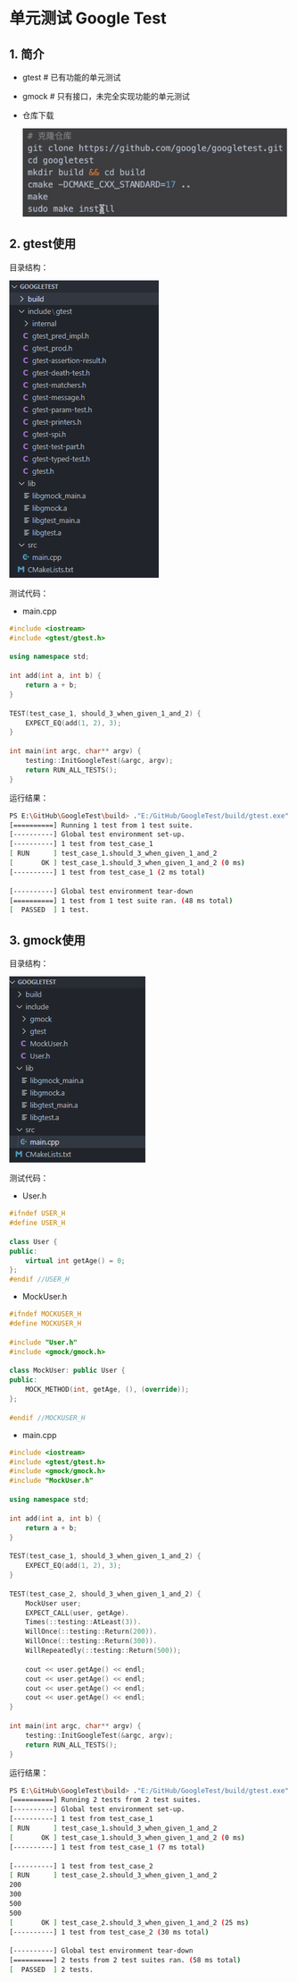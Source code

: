 # 单元测试 Google Test

## 1. 简介

- gtest			# 已有功能的单元测试

- gmock         # 只有接口，未完全实现功能的单元测试

- 仓库下载

  ![image-20230809162934428](image/image-20230809162934428.png)

## 2. gtest使用

目录结构：

![image-20230809165310680](image/image-20230809165310680.png)

测试代码：

- main.cpp

```cpp
#include <iostream>
#include <gtest/gtest.h>

using namespace std;

int add(int a, int b) {
    return a + b;
}

TEST(test_case_1, should_3_when_given_1_and_2) {
    EXPECT_EQ(add(1, 2), 3);
}

int main(int argc, char** argv) {
    testing::InitGoogleTest(&argc, argv);
    return RUN_ALL_TESTS();
}	
```

运行结果：

```bash
PS E:\GitHub\GoogleTest\build> ."E:/GitHub/GoogleTest/build/gtest.exe"
[==========] Running 1 test from 1 test suite.
[----------] Global test environment set-up.
[----------] 1 test from test_case_1
[ RUN      ] test_case_1.should_3_when_given_1_and_2
[       OK ] test_case_1.should_3_when_given_1_and_2 (0 ms)
[----------] 1 test from test_case_1 (2 ms total)

[----------] Global test environment tear-down
[==========] 1 test from 1 test suite ran. (48 ms total)
[  PASSED  ] 1 test.
```

## 3. gmock使用

目录结构：

![image-20230809171104760](image/image-20230809171104760.png)

测试代码：

- User.h

```cpp
#ifndef USER_H
#define USER_H

class User {
public:
    virtual int getAge() = 0;
};
#endif //USER_H

```

- MockUser.h

```cpp
#ifndef MOCKUSER_H
#define MOCKUSER_H

#include "User.h"
#include <gmock/gmock.h>

class MockUser: public User {
public:
    MOCK_METHOD(int, getAge, (), (override));
};

#endif //MOCKUSER_H
```

- main.cpp

```cpp
#include <iostream>
#include <gtest/gtest.h>
#include <gmock/gmock.h>
#include "MockUser.h"

using namespace std;

int add(int a, int b) {
    return a + b;
}

TEST(test_case_1, should_3_when_given_1_and_2) {
    EXPECT_EQ(add(1, 2), 3);
}

TEST(test_case_2, should_3_when_given_1_and_2) {
    MockUser user;
    EXPECT_CALL(user, getAge).
    Times(::testing::AtLeast(3)).
    WillOnce(::testing::Return(200)).
    WillOnce(::testing::Return(300)).
    WillRepeatedly(::testing::Return(500));

    cout << user.getAge() << endl;
    cout << user.getAge() << endl;
    cout << user.getAge() << endl;
    cout << user.getAge() << endl;
}

int main(int argc, char** argv) {
    testing::InitGoogleTest(&argc, argv);
    return RUN_ALL_TESTS();
}

```

运行结果：

```bash
PS E:\GitHub\GoogleTest\build> ."E:/GitHub/GoogleTest/build/gtest.exe"
[==========] Running 2 tests from 2 test suites.
[----------] Global test environment set-up.
[----------] 1 test from test_case_1
[ RUN      ] test_case_1.should_3_when_given_1_and_2
[       OK ] test_case_1.should_3_when_given_1_and_2 (0 ms)
[----------] 1 test from test_case_1 (7 ms total)

[----------] 1 test from test_case_2
[ RUN      ] test_case_2.should_3_when_given_1_and_2
200
300
500
500
[       OK ] test_case_2.should_3_when_given_1_and_2 (25 ms)
[----------] 1 test from test_case_2 (30 ms total)

[----------] Global test environment tear-down
[==========] 2 tests from 2 test suites ran. (58 ms total)
[  PASSED  ] 2 tests.
```

